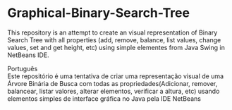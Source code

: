 # Graphical-Binary-Search-Tree
This repository is an attempt to create an visual representation of Binary Search Tree with all properties (add, remove, balance, list values, change values, set and get height, etc) using simple elementes from Java Swing in NetBeans IDE.

Português<br />
Este repositório é uma tentativa de criar uma representação visual de uma Árvore Binária de Busca com todas as propriedades(Adicionar, remover, balancear, listar valores, alterar elementos, verificar a altura, etc) usando elementos simples de interface gráfica no Java pela IDE NetBeans
